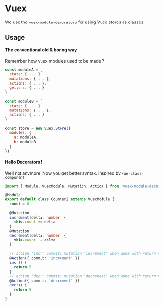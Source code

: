 # Vuex

We use the `vuex-module-decorators` for using Vuex stores as classes

## Usage

#### The <strike>conventional</strike> old & boring way

Remember how vuex modules used to be made ?

```js
const moduleA = {
  state: { ... },
  mutations: { ... },
  actions: { ... },
  getters: { ... }
}

const moduleB = {
  state: { ... },
  mutations: { ... },
  actions: { ... }
}

const store = new Vuex.Store({
  modules: {
    a: moduleA,
    b: moduleB
  }
})
```

#### Hello Decorators !

Well not anymore. Now you get better syntax. Inspired by `vue-class-component`

```typescript
import { Module, VuexModule, Mutation, Action } from 'vuex-module-decorators'

@Module
export default class Counter2 extends VuexModule {
  count = 0

  @Mutation
  increment(delta: number) {
    this.count += delta
  }
  @Mutation
  decrement(delta: number) {
    this.count -= delta
  }

  // action 'incr' commits mutation 'increment' when done with return value as payload
  @Action({ commit: 'increment' })
  incr() {
    return 5
  }
  // action 'decr' commits mutation 'decrement' when done with return value as payload
  @Action({ commit: 'decrement' })
  decr() {
    return 5
  }
}
```